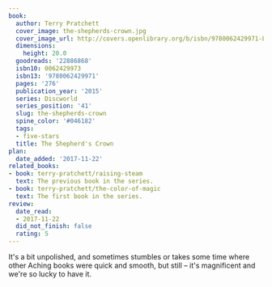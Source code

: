 ```yaml
---
book:
  author: Terry Pratchett
  cover_image: the-shepherds-crown.jpg
  cover_image_url: http://covers.openlibrary.org/b/isbn/9780062429971-L.jpg
  dimensions:
    height: 20.0
  goodreads: '22886868'
  isbn10: 0062429973
  isbn13: '9780062429971'
  pages: '276'
  publication_year: '2015'
  series: Discworld
  series_position: '41'
  slug: the-shepherds-crown
  spine_color: '#046182'
  tags:
  - five-stars
  title: The Shepherd's Crown
plan:
  date_added: '2017-11-22'
related_books:
- book: terry-pratchett/raising-steam
  text: The previous book in the series.
- book: terry-pratchett/the-color-of-magic
  text: The first book in the series.
review:
  date_read:
  - 2017-11-22
  did_not_finish: false
  rating: 5
---
```


It's a bit unpolished, and sometimes stumbles or takes some time where other Aching books were quick and smooth, but still – it's magnificent and we're so lucky to have it.
